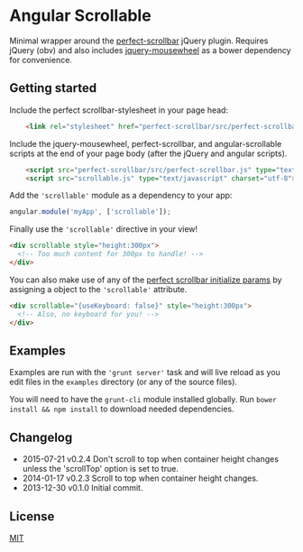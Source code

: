 # Angular Scrollable

Minimal wrapper around the
[perfect-scrollbar](https://github.com/noraesae/perfect-scrollbar) jQuery
plugin. Requires jQuery (obv) and also includes
[jquery-mousewheel](https://github.com/brandonaaron/jquery-mousewheel) as a
bower dependency for convenience.

## Getting started

Include the perfect scrollbar-stylesheet in your page head:

```html
    <link rel="stylesheet" href="perfect-scrollbar/src/perfect-scrollbar.css">
```

Include the jquery-mousewheel, perfect-scrollbar, and angular-scrollable scripts
at the end of your page body (after the jQuery and angular scripts).

```html
    <script src="perfect-scrollbar/src/perfect-scrollbar.js" type="text/javascript" charset="utf-8"></script>
    <script src="scrollable.js" type="text/javascript" charset="utf-8"></script>
```

Add the `'scrollable'` module as a dependency to your app:

```javascript
angular.module('myApp', ['scrollable']);
```

Finally use the `'scrollable'` directive in your view!

```html
<div scrollable style="height:300px">
  <!-- Too much content for 300px to handle! -->
</div>
```

You can also make use of any of the [perfect scrollbar initialize
params](https://github.com/noraesae/perfect-scrollbar#optional-parameters) by
assigning a object to the `'scrollable'` attribute.


```html
<div scrollable="{useKeyboard: false}" style="height:300px">
  <!-- Also, no keyboard for you! -->
</div>
```

## Examples

Examples are run with the `'grunt server'` task and will live reload as you edit
files in the `examples` directory (or any of the source files).

You will need to have the `grunt-cli` module installed globally. Run `bower
install && npm install` to download needed dependencies.


## Changelog

- 2015-07-21 v0.2.4 Don't scroll to top when container height changes unless
                    the 'scrollTop' option is set to true.
- 2014-01-17 v0.2.3 Scroll to top when container height changes.
- 2013-12-30 v0.1.0 Initial commit.


## License

[MIT](https://raw.github.com/jtrussell/angular-scrollable/master/LICENSE-MIT)
